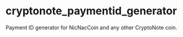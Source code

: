 # cryptonote_paymentid_generator
Payment ID generator for NicNacCoin and any other CryptoNote coin.
